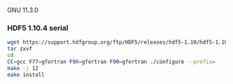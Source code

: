 GNU 11.3.0
### HDF5 1.10.4 serial
```bash
wget https://support.hdfgroup.org/ftp/HDF5/releases/hdf5-1.10/hdf5-1.10.4/src/hdf5-1.10.4.tar.gz
tar zxvf
cd
CC=gcc F77=gfortran F9X=gfortran F90=gfortran ./configure --prefix=
make -j 12
make install
```
